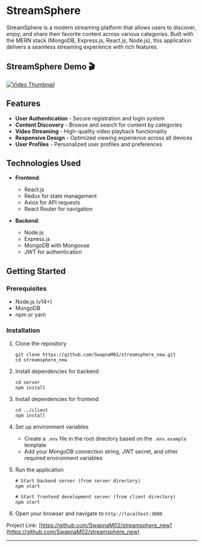 # StreamSphere

StreamSphere is a modern streaming platform that allows users to discover, enjoy, and share their favorite content across various categories. Built with the MERN stack (MongoDB, Express.js, React.js, Node.js), this application delivers a seamless streaming experience with rich features.

## StreamSphere Demo 🎬


[![Video Thumbnail](https://img.youtube.com/vi/mEEkKgVB1FA/maxresdefault.jpg)](https://youtu.be/mEEkKgVB1FA) 



## Features

- **User Authentication** - Secure registration and login system
- **Content Discovery** - Browse and search for content by categories
- **Video Streaming** - High-quality video playback functionality
- **Responsive Design** - Optimized viewing experience across all devices
- **User Profiles** - Personalized user profiles and preferences


## Technologies Used

- **Frontend**:
  - React.js
  - Redux for state management
  - Axios for API requests
  - React Router for navigation

- **Backend**:
  - Node.js
  - Express.js
  - MongoDB with Mongoose
  - JWT for authentication
 



## Getting Started

### Prerequisites

- Node.js (v14+)
- MongoDB
- npm or yarn

### Installation

1. Clone the repository
   ```
   git clone https://github.com/SwapnaM02/streamsphere_new.git
   cd streamsphere_new
   ```

2. Install dependencies for backend
   ```
   cd server
   npm install
   ```

3. Install dependencies for frontend
   ```
   cd ../client
   npm install
   ```

4. Set up environment variables
   - Create a `.env` file in the root directory based on the `.env.example` template
   - Add your MongoDB connection string, JWT secret, and other required environment variables

5. Run the application
   ```
   # Start backend server (from server directory)
   npm start

   # Start frontend development server (from client directory)
   npm start
   ```

6. Open your browser and navigate to `http://localhost:3000`












Project Link: [https://github.com/SwapnaM02/streamsphere_new](https://github.com/SwapnaM02/streamsphere_new)

---




<!-- 1. backend folder > npm init -y
2. npm install express jsonwebtoken mongoose cookie-parser dotenv axios bcrpt.js
3. The line const app = express(); is a crucial part of setting up an Express application. Here's a detailed explanation:

What it does:
Imports the Express module:

Before this line, you would typically have const express = require('express'); to import the Express module. This gives you access to the Express framework.

Creates an instance of an Express application:

express() is a function that, when called, creates and returns an Express application object (app). This object is the core of your Express application and is used to define routes, middleware, and other settings.

Stores the application object in the app variable:

The const app part declares a constant variable named app and assigns the Express application object to it. This app object is what you use to configure and run your server.

What is the app object?
The app object is an instance of an Express application. It has methods and properties that allow you to:

Define routes (e.g., app.get(), app.post()).

Use middleware (e.g., app.use()).

Start the server (e.g., app.listen()).

Configure settings (e.g., app.set()).


Registration: Store user data (hashed password, etc.) in the database.

Login: Generate and send JWT token to the client, who stores it.

No JWT Storage in DB: The server doesn't need to store the JWT token in the database because it is stateless. The client is responsible for storing and sending the token on future requests.


User data (e.g., username, hashed password, email, etc.) is stored in the database.

JWT is not stored anywhere on the server or in the database. It is only sent to the client after login, and the client is responsible for managing it securely. -->

